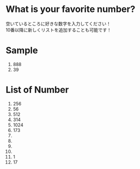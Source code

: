 # What is your favorite number?
空いているところに好きな数字を入力してください！   
10番以降に新しくリストを追加することも可能です！

# Sample  
1. 888  
2. 39

# List of Number
1. 256  
2. 56   
3. 512
4. 314   
5. 1024   
6. 173  
7.   
8.   
9.   
10. 
11. 1
12. 17
